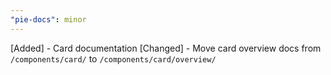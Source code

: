 ```yaml
---
"pie-docs": minor
---
```


[Added] - Card documentation
[Changed] - Move card overview docs from `/components/card/` to `/components/card/overview/`
